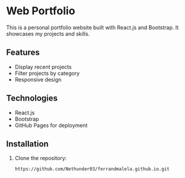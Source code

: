 # Web Portfolio

This is a personal portfolio website built with React.js and Bootstrap. It showcases my projects and skills.

## Features

- Display recent projects
- Filter projects by category
- Responsive design

## Technologies

- React.js
- Bootstrap
- GitHub Pages for deployment

## Installation

1. Clone the repository:
   ```bash
   https://github.com/Nethunder03/ferrandmalela.github.io.git
